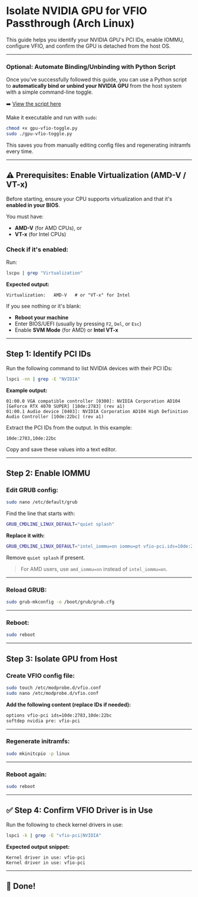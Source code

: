 # Isolate NVIDIA GPU for VFIO Passthrough (Arch Linux)

This guide helps you identify your NVIDIA GPU's PCI IDs, enable IOMMU, configure VFIO, and confirm the GPU is detached from the host OS.

---

### Optional: Automate Binding/Unbinding with Python Script

Once you’ve successfully followed this guide, you can use a Python script to **automatically bind or unbind your NVIDIA GPU** from the host system with a simple command-line toggle.

➡️ [View the script here](https://github.com/Maxikozie/NVIDIsolate-VFIOPassthrough/blob/main/gpu-vfio-toggle.py) 

Make it executable and run with `sudo`:

```bash
chmod +x gpu-vfio-toggle.py
sudo ./gpu-vfio-toggle.py
```

This saves you from manually editing config files and regenerating initramfs every time.

---

## ⚠️ Prerequisites: Enable Virtualization (AMD-V / VT-x)

Before starting, ensure your CPU supports virtualization and that it's **enabled in your BIOS**.

You must have:

* **AMD-V** (for AMD CPUs), or
* **VT-x** (for Intel CPUs)

### Check if it's enabled:

Run:

```bash
lscpu | grep "Virtualization"
```

**Expected output:**

```
Virtualization:   AMD-V   # or "VT-x" for Intel
```

If you see nothing or it's blank:

* **Reboot your machine**
* Enter BIOS/UEFI (usually by pressing `F2`, `Del`, or `Esc`)
* Enable **SVM Mode** (for AMD) or **Intel VT-x**

---


##  Step 1: Identify PCI IDs

Run the following command to list NVIDIA devices with their PCI IDs:

```bash
lspci -nn | grep -E "NVIDIA"
```

**Example output:**

```
01:00.0 VGA compatible controller [0300]: NVIDIA Corporation AD104 [GeForce RTX 4070 SUPER] [10de:2783] (rev a1)
01:00.1 Audio device [0403]: NVIDIA Corporation AD104 High Definition Audio Controller [10de:22bc] (rev a1)
```

Extract the PCI IDs from the output. In this example:

```
10de:2783,10de:22bc
```

Copy and save these values into a text editor.

---

##  Step 2: Enable IOMMU

### Edit GRUB config:

```bash
sudo nano /etc/default/grub
```

Find the line that starts with:

```bash
GRUB_CMDLINE_LINUX_DEFAULT="quiet splash"
```

**Replace it with:**

```bash
GRUB_CMDLINE_LINUX_DEFAULT="intel_iommu=on iommu=pt vfio-pci.ids=10de:2783,10de:22bc"
```

Remove `quiet splash` if present.

> For AMD users, use `amd_iommu=on` instead of `intel_iommu=on`.

---

### Reload GRUB:

```bash
sudo grub-mkconfig -o /boot/grub/grub.cfg
```

---

### Reboot:

```bash
sudo reboot
```

---

##  Step 3: Isolate GPU from Host

### Create VFIO config file:

```bash
sudo touch /etc/modprobe.d/vfio.conf
sudo nano /etc/modprobe.d/vfio.conf
```

**Add the following content (replace IDs if needed):**

```bash
options vfio-pci ids=10de:2783,10de:22bc
softdep nvidia pre: vfio-pci
```

---

### Regenerate initramfs:

```bash
sudo mkinitcpio -p linux
```

---

### Reboot again:

```bash
sudo reboot
```

---

## ✅ Step 4: Confirm VFIO Driver is in Use

Run the following to check kernel drivers in use:

```bash
lspci -k | grep -E "vfio-pci|NVIDIA"
```

**Expected output snippet:**

```
Kernel driver in use: vfio-pci
Kernel driver in use: vfio-pci
```

---

## 🎉 Done!
